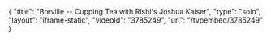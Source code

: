 {
    "title": "Breville -- Cupping Tea with Rishi's Joshua Kaiser",
    "type": "solo",
    "layout": "iframe-static",
    "videoId": "3785249",
    "url": "\/tvpembed\/3785249"
}